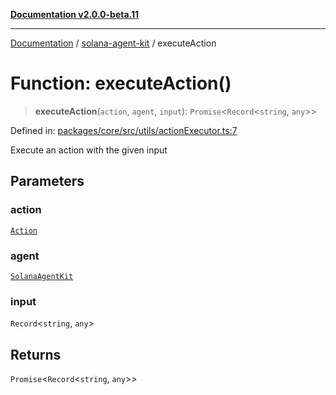 [**Documentation v2.0.0-beta.11**](../../README.md)

***

[Documentation](../../README.md) / [solana-agent-kit](../README.md) / executeAction

# Function: executeAction()

> **executeAction**(`action`, `agent`, `input`): `Promise`\<`Record`\<`string`, `any`\>\>

Defined in: [packages/core/src/utils/actionExecutor.ts:7](https://github.com/scriptscrypt/solana-agent-kit/blob/8d48a57968ef71c6851a44a8efa685e80e815610/packages/core/src/utils/actionExecutor.ts#L7)

Execute an action with the given input

## Parameters

### action

[`Action`](../interfaces/Action.md)

### agent

[`SolanaAgentKit`](../classes/SolanaAgentKit.md)

### input

`Record`\<`string`, `any`\>

## Returns

`Promise`\<`Record`\<`string`, `any`\>\>
